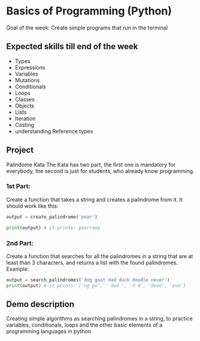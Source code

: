 # Basics of Programming (Python)

Goal of the week: Create simple programs that run in the terminal

## Expected skills till end of the week
 - Types
 - Expressions
 - Variables
 - Mutations
 - Conditionals
 - Loops
 - Classes
 - Objects
 - Lists
 - Iteration
 - Casting
 - understanding Reference types

## Project
Palindome Kata
The Kata has two part, the first one is mandatory for everybody, the second
is just for students, who already know programming.

### 1st Part:
Create a function that takes a string and creates a palindrome from it.
It should work like this:
```python
output = create_palindrome('pear')

print(output) # it prints: pearraep
```
### 2nd Part:
Create a function that searches for all the palindromes in a string that are
at least than 3 characters, and returns a list with the found palindromes.
Example:
```python
output = search_palindromes('dog goat dad duck doodle never')
print(output) # it prints: ['og go', ' dad ', 'd d', 'dood', 'eve']
```

## Demo description
Creating simple algorithms as searching palindromes in a string, to practice variables, conditionals, loops and the other basic elements of a programming languages in python
